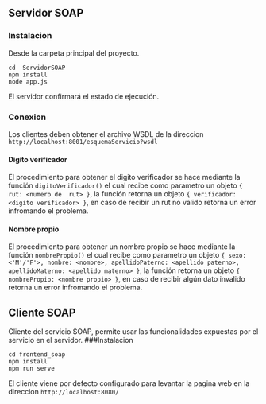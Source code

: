 
## Servidor SOAP
### Instalacion
Desde la carpeta principal del proyecto.
```
cd  ServidorSOAP
npm install
node app.js
```
El servidor confirmará el estado de ejecución.
### Conexion
Los clientes deben obtener el archivo WSDL de la direccion `http://localhost:8001/esquemaServicio?wsdl`
#### Digito verificador
El procedimiento para obtener el digito verificador se hace mediante la función `digitoVerificador()` el cual recibe como parametro un objeto `{ rut: <numero de  rut> }`, la función retorna un objeto `{ verificador: <digito verificador> }`, en caso de recibir un rut no valido retorna un error infromando el problema.
#### Nombre propio
El procedimiento para obtener un nombre propio se hace mediante la función `nombrePropio()` el cual recibe como parametro un objeto `{ sexo: <'M'/'F'>, nombre: <nombre>, apellidoPaterno: <apellido paterno>, apellidoMaterno: <apellido materno> }`, la función retorna un objeto `{ nombrePropio: <nombre propio> }`, en caso de recibir algún dato invalido retorna un error infromando el problema.
## Cliente SOAP
Cliente del servicio SOAP, permite usar las funcionalidades expuestas por el servicio en el servidor.
###Instalacion
```
cd frontend_soap
npm install
npm run serve
```
El cliente viene por defecto configurado para levantar la pagina web en la direccion `http://localhost:8080/ `
